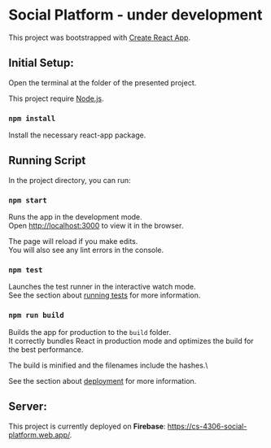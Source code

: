 # Social Platform - under development

This project was bootstrapped with [Create React App](https://github.com/facebook/create-react-app).

## Initial Setup:

Open the terminal at the folder of the presented project.

This project require [Node.js](https://nodejs.org/en/).

### `npm install`

Install the necessary react-app package.

## Running Script

In the project directory, you can run:

### `npm start`

Runs the app in the development mode.\
Open [http://localhost:3000](http://localhost:3000) to view it in the browser.

The page will reload if you make edits.\
You will also see any lint errors in the console.

### `npm test`

Launches the test runner in the interactive watch mode.\
See the section about [running tests](https://facebook.github.io/create-react-app/docs/running-tests) for more information.

### `npm run build`

Builds the app for production to the `build` folder.\
It correctly bundles React in production mode and optimizes the build for the best performance.

The build is minified and the filenames include the hashes.\

See the section about [deployment](https://facebook.github.io/create-react-app/docs/deployment) for more information.

## Server: 

This project is currently deployed on **Firebase**: https://cs-4306-social-platform.web.app/.
